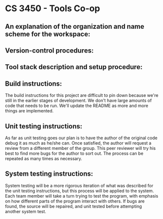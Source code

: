 # CS 3450 - Tools Co-op

## An explanation of the organization and name scheme for the workspace:

## Version-control procedures:

## Tool stack description and setup procedure:

## Build instructions:

The build instructions for this project are difficult to pin down because we're still in the earlier stages of development. We don't have large amounts of code that needs to be run. We'll update the README as more and more things are implemented.

## Unit testing instructions:

As far as unit testing goes our plan is to have the author of the original code debug it as much as he/she can. Once satisfied, the author will request a review from a different member of the group. This peer reviewer will try his best to find more bugs for the author to sort out. The process can be repeated as many times as necessary.

## System testing instructions:

System testing will be a more rigorous iteration of what was described for the unit testing instructions, but this process will be applied to the system. Each team member will take a turn trying to test the program, with emphasis on how different parts of the program interact with others. If bugs are found, the source will be repaired, and unit tested before attempting another system test.
